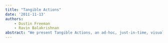 ```yaml
---
title: "Tangible Actions"
date: '2011-11-13'
authors: 
    - Dustin Freeman
    - Ravin Balakrishnan
abstract: "We present Tangible Actions, an ad-hoc, just-in-time, visual programming by example language designed for large multitouch interfaces. With the design of Tangible Actions, we contribute a continually-created system of programming tokens that occupy the same space as the objects they act on. Tangible Actions are created by the gestural actions of the user, and they allow the user to reuse and modify their own gestures with a lower interaction cost than the original gesture. We implemented Tangible Actions in three different tabletop applications, and ran an informal evaluation. While we found that study participants generally liked and understood Tangible Actions, having the objects and the actions co-located can lead to visual and interaction clutter."
---
```


